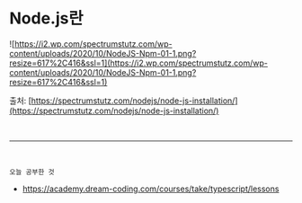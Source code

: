# Node.js란

![https://i2.wp.com/spectrumstutz.com/wp-content/uploads/2020/10/NodeJS-Npm-01-1.png?resize=617%2C416&ssl=1](https://i2.wp.com/spectrumstutz.com/wp-content/uploads/2020/10/NodeJS-Npm-01-1.png?resize=617%2C416&ssl=1)

출처: [https://spectrumstutz.com/nodejs/node-js-installation/](https://spectrumstutz.com/nodejs/node-js-installation/)

<br/>
<hr/>
<br/>

`오늘 공부한 것`

- https://academy.dream-coding.com/courses/take/typescript/lessons
